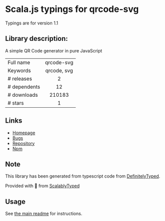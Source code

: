 
# Scala.js typings for qrcode-svg

Typings are for version 1.1

## Library description:
A simple QR Code generator in pure JavaScript

|                    |                 |
| ------------------ | :-------------: |
| Full name          | qrcode-svg |
| Keywords           | qrcode, svg |
| # releases         | 2 |
| # dependents       | 12 |
| # downloads        | 210183 |
| # stars            | 1 |

## Links
- [Homepage](https://github.com/papnkukn/qrcode-svg)
- [Bugs](https://github.com/papnkukn/qrcode-svg/issues)
- [Repository](https://github.com/papnkukn/qrcode-svg)
- [Npm](https://www.npmjs.com/package/qrcode-svg)
    


## Note
This library has been generated from typescript code from [DefinitelyTyped](https://definitelytyped.org).

Provided with :purple_heart: from [ScalablyTyped](https://github.com/oyvindberg/ScalablyTyped)

## Usage
See [the main readme](../../readme.md) for instructions.


